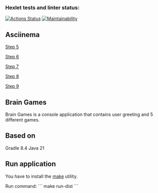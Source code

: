 ### Hexlet tests and linter status:
[![Actions Status](https://github.com/d1z3d/java-project-61/actions/workflows/hexlet-check.yml/badge.svg)](https://github.com/d1z3d/java-project-61/actions) [![Maintainability](https://api.codeclimate.com/v1/badges/c6772354598f92e01279/maintainability)](https://codeclimate.com/github/d1z3d/java-project-61/maintainability)

## Asciinema
[Step 5](https://asciinema.org/a/YyrpQ3MGtMsKrdczgwKC1HlGr)

[Step 6](https://asciinema.org/a/WhzUpJN1N49osCvTHJvkiFME6)

[Step 7](https://asciinema.org/a/r0EFutRkLlyOtOWR2TGHOiILS)

[Step 8](https://asciinema.org/a/5qdM7TdXYudftakqqrOAkrirA)

[Step 9](https://asciinema.org/a/lhz5MzC2SwpefV7QBK6ZSk14e)

## Brain Games
Brain Games is a console application that contains user greeting and 5 different games. 

## Based on
Gradle 8.4
Java 21

## Run application
You have to install the [make](https://guides.hexlet.io/ru/makefile-as-task-runner/?_gl=1*1b2sh59*_ga*NzQ5MzAxNTIzLjE2OTkyOTM2MTc.*_ga_PM3R85EKHN*MTcwMjIyNTQ0MS4xMDguMS4xNzAyMjI3OTYzLjYwLjAuMA..*_ga_WWGZ6EVHEY*MTcwMjIyNTQ0MS4xMTEuMS4xNzAyMjI3OTYzLjYwLjAuMA..) utility.

Run command:
\```
make run-dist
\```
